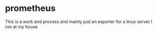 # prometheus
This is a work and process and mainly just an exporter for a linux server I run at my house
